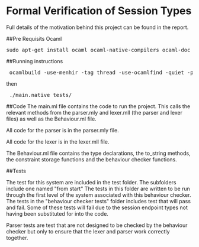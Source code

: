 # Formal Verification of Session Types 

Full details of the motivation behind this project can be found in the report. 

##Pre Requisits 
Ocaml 

<pre>
sudo apt-get install ocaml ocaml-native-compilers ocaml-doc tuareg-mode ocaml-findlib oasis libpre-ocaml-dev 
</pre>

##Running instructions
<pre>
 ocamlbuild -use-menhir -tag thread -use-ocamlfind -quiet -pkg core main.native
</pre>
then
<pre>
 ./main.native tests/<testname.ml>
</pre>

##Code
The main.ml file contains the code to run the project. This calls the relevant methods from the parser.mly and lexer.mll (the parser and lexer files) as well as the Behaviour.ml file. 

All code for the parser is in the parser.mly file. 

All code for the lexer is in the lexer.mll file.

The Behaviour.ml file contains the type declarations, the to_string methods, the constraint storage functions and the behaviour checker functions.

##Tests

The test for this system are included in the test folder. The subfolders include one named "from start" The tests in this folder are written to be run through the first level of the system associated with this behaviour checker. The tests in the "behaviour checker tests" folder includes test that will pass and fail. Some of these tests will fail due to the session endpoint types not having been substituted for into the code.

Parser tests are test that are not designed to be checked by the behaviour checker but only to ensure that the lexer and parser work correctly together.
